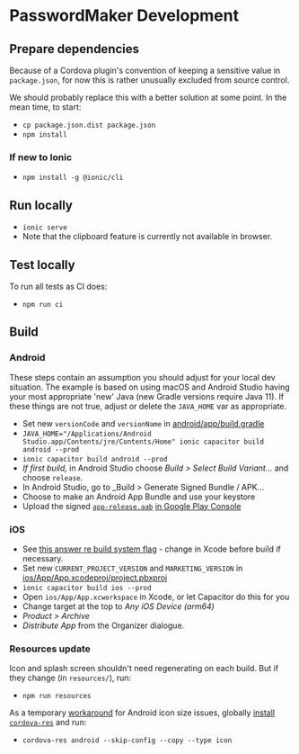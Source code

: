 # PasswordMaker Development

## Prepare dependencies

Because of a Cordova plugin's convention of keeping a sensitive value in `package.json`, for now
this is rather unusually excluded from source control.

We should probably replace this with a better solution at some point. In the mean time, to start:

* `cp package.json.dist package.json`
* `npm install`

### If new to Ionic

* `npm install -g @ionic/cli`

## Run locally

* `ionic serve`
* Note that the clipboard feature is currently not available in browser.

## Test locally

To run all tests as CI does:

* `npm run ci` 

## Build

### Android

These steps contain an assumption you should adjust for your local dev situation. The example is based on
using macOS and Android Studio having your most appropriate 'new' Java (new Gradle versions require
Java 11). If these things are not true, adjust or delete the `JAVA_HOME` var as appropriate.

* Set new `versionCode` and `versionName` in [android/app/build.gradle](../android/app/build.gradle)
* `JAVA_HOME="/Applications/Android Studio.app/Contents/jre/Contents/Home" ionic capacitor build android --prod`
* `ionic capacitor build android --prod`
* _If first build,_ in Android Studio choose _Build > Select Build Variant..._ and choose `release`.
* In Android Studio, go to _Build > Generate Signed Bundle / APK...
* Choose to make an Android App Bundle and use your keystore
* Upload the signed [`app-release.aab`](../android/app/release/app-release.aab) [in Google Play Console](https://play.google.com/console/u/0/developers)

### iOS

* See [this answer re build system flag](https://stackoverflow.com/a/52432058/2803757) - change in Xcode before build if necessary.
* Set new `CURRENT_PROJECT_VERSION` and `MARKETING_VERSION` in [ios/App/App.xcodeproj/project.pbxproj](../ios/App/App.xcodeproj/project.pbxproj)
* `ionic capacitor build ios --prod`
* Open `ios/App/App.xcworkspace` in Xcode, or let Capacitor do this for you
* Change target at the top to _Any iOS Device (arm64)_
* _Product > Archive_
* _Distribute App_ from the Organizer dialogue.

### Resources update

Icon and splash screen shouldn't need regenerating on each build. But if they change (in `resources/`), run:

* `npm run resources`

As a temporary [workaround](https://github.com/leonardoquevedox/capacitor-resources/issues/10#issuecomment-934244953)
for Android icon size issues, globally [install `cordova-res`](https://www.npmjs.com/package/cordova-res)
and run:

* `cordova-res android --skip-config --copy --type icon`
